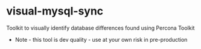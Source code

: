 visual-mysql-sync
=================

Toolkit to visually identify database differences found using Percona Toolkit

 * Note - this tool is dev quality - use at your own risk in pre-production